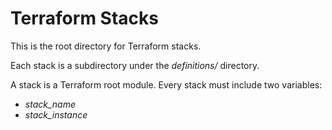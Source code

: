 # Terraform Stacks

This is the root directory for Terraform stacks.

Each stack is a subdirectory under the *definitions/* directory.

A stack is a Terraform root module. Every stack must include two variables:

- *stack_name*
- *stack_instance*
